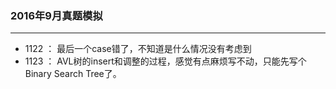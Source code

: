 ### 2016年9月真题模拟

-----------

- 1122 ： 最后一个case错了，不知道是什么情况没有考虑到
- 1123 ： AVL树的insert和调整的过程，感觉有点麻烦写不动，只能先写个Binary Search Tree了。
